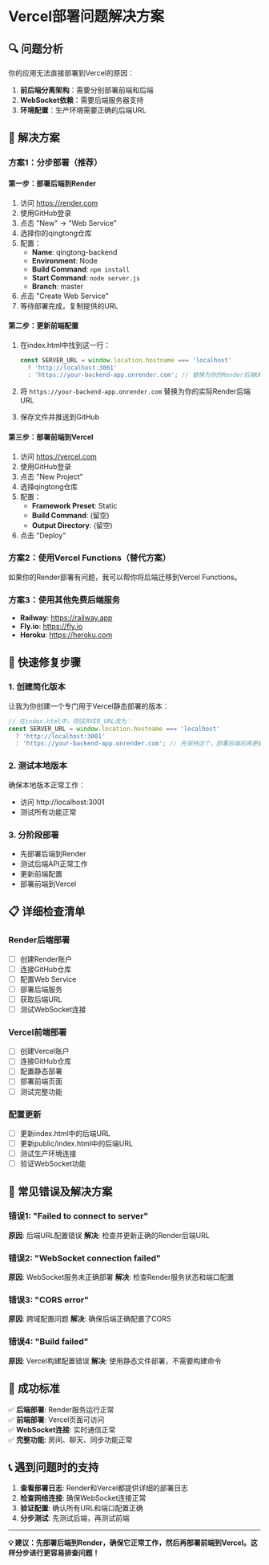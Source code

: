 # Vercel部署问题解决方案

## 🔍 问题分析

你的应用无法直接部署到Vercel的原因：

1. **前后端分离架构**：需要分别部署前端和后端
2. **WebSocket依赖**：需要后端服务器支持
3. **环境配置**：生产环境需要正确的后端URL

## 🚀 解决方案

### 方案1：分步部署（推荐）

#### 第一步：部署后端到Render
1. 访问 https://render.com
2. 使用GitHub登录
3. 点击 "New" → "Web Service"
4. 选择你的qingtong仓库
5. 配置：
   - **Name**: qingtong-backend
   - **Environment**: Node
   - **Build Command**: `npm install`
   - **Start Command**: `node server.js`
   - **Branch**: master
6. 点击 "Create Web Service"
7. 等待部署完成，复制提供的URL

#### 第二步：更新前端配置
1. 在index.html中找到这一行：
   ```javascript
   const SERVER_URL = window.location.hostname === 'localhost' 
     ? 'http://localhost:3001' 
     : 'https://your-backend-app.onrender.com'; // 替换为你的Render后端URL
   ```

2. 将 `https://your-backend-app.onrender.com` 替换为你的实际Render后端URL

3. 保存文件并推送到GitHub

#### 第三步：部署前端到Vercel
1. 访问 https://vercel.com
2. 使用GitHub登录
3. 点击 "New Project"
4. 选择qingtong仓库
5. 配置：
   - **Framework Preset**: Static
   - **Build Command**: (留空)
   - **Output Directory**: (留空)
6. 点击 "Deploy"

### 方案2：使用Vercel Functions（替代方案）

如果你的Render部署有问题，我可以帮你将后端迁移到Vercel Functions。

### 方案3：使用其他免费后端服务
- **Railway**: https://railway.app
- **Fly.io**: https://fly.io
- **Heroku**: https://heroku.com

## 🔧 快速修复步骤

### 1. 创建简化版本
让我为你创建一个专门用于Vercel静态部署的版本：

```javascript
// 在index.html中，将SERVER_URL改为：
const SERVER_URL = window.location.hostname === 'localhost' 
  ? 'http://localhost:3001' 
  : 'https://your-backend-app.onrender.com'; // 先保持这个，部署后端后再更新
```

### 2. 测试本地版本
确保本地版本正常工作：
- 访问 http://localhost:3001
- 测试所有功能正常

### 3. 分阶段部署
- 先部署后端到Render
- 测试后端API正常工作
- 更新前端配置
- 部署前端到Vercel

## 📋 详细检查清单

### Render后端部署
- [ ] 创建Render账户
- [ ] 连接GitHub仓库
- [ ] 配置Web Service
- [ ] 部署后端服务
- [ ] 获取后端URL
- [ ] 测试WebSocket连接

### Vercel前端部署
- [ ] 创建Vercel账户
- [ ] 连接GitHub仓库
- [ ] 配置静态部署
- [ ] 部署前端页面
- [ ] 测试完整功能

### 配置更新
- [ ] 更新index.html中的后端URL
- [ ] 更新public/index.html中的后端URL
- [ ] 测试生产环境连接
- [ ] 验证WebSocket功能

## 🚨 常见错误及解决方案

### 错误1: "Failed to connect to server"
**原因**: 后端URL配置错误
**解决**: 检查并更新正确的Render后端URL

### 错误2: "WebSocket connection failed"
**原因**: WebSocket服务未正确部署
**解决**: 检查Render服务状态和端口配置

### 错误3: "CORS error"
**原因**: 跨域配置问题
**解决**: 确保后端正确配置了CORS

### 错误4: "Build failed"
**原因**: Vercel构建配置错误
**解决**: 使用静态文件部署，不需要构建命令

## 🎯 成功标准

✅ **后端部署**: Render服务运行正常  
✅ **前端部署**: Vercel页面可访问  
✅ **WebSocket连接**: 实时通信正常  
✅ **完整功能**: 房间、聊天、同步功能正常  

## 📞 遇到问题时的支持

1. **查看部署日志**: Render和Vercel都提供详细的部署日志
2. **检查网络连接**: 确保WebSocket连接正常
3. **验证配置**: 确认所有URL和端口配置正确
4. **分步测试**: 先测试后端，再测试前端

---

**💡 建议：先部署后端到Render，确保它正常工作，然后再部署前端到Vercel。这样分步进行更容易排查问题！**